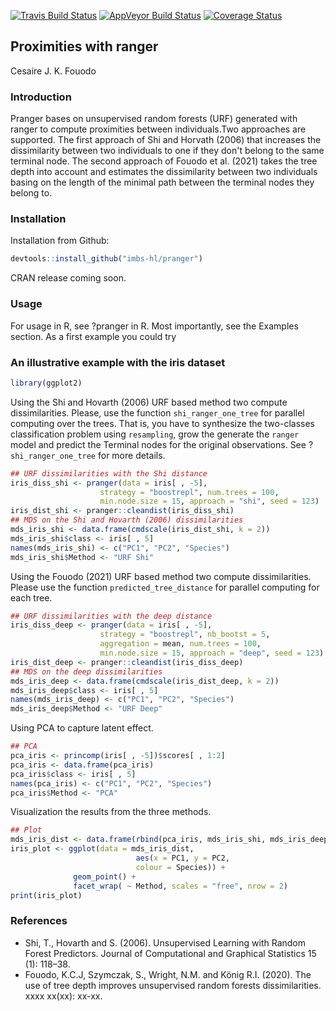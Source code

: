 [![Travis Build Status](https://travis-ci.org/imbs-hl/pranger.svg?branch=master)](https://travis-ci.org/imbs-hl/pranger)
[![AppVeyor Build Status](https://ci.appveyor.com/api/projects/status/github/imbs-hl/pranger?branch=master&svg=true)](https://ci.appveyor.com/project/fouodo/pranger)
[![Coverage Status](https://coveralls.io/repos/github/imbs-hl/pranger/badge.svg?branch=master)](https://coveralls.io/github/imbs-hl/pranger?branch=master)
## Proximities with ranger
Cesaire J. K. Fouodo

### Introduction
Pranger bases on unsupervised random forests (URF) generated with ranger to compute proximities between individuals.Two approaches are supported. The first approach of Shi and Horvath (2006) that increases the dissimilarity between two individuals to one if they don't belong to the same terminal node. The second approach of Fouodo et al. (2021) takes the tree depth into account and estimates the dissimilarity between two individuals basing on the length of the minimal path between the terminal nodes they belong to.

### Installation
Installation from Github:
```R
devtools::install_github("imbs-hl/pranger")
```

CRAN release coming soon.

### Usage
For usage in R, see ?pranger in R. Most importantly, see the Examples section. As a first example you could try 

### An illustrative example with the iris dataset
```R  
library(ggplot2)
```
Using the Shi and Hovarth (2006) URF based method two compute dissimilarities. Please, use the function ```shi_ranger_one_tree``` for parallel computing over the trees. That is, you have to synthesize the two-classes classification problem using ```resampling```, grow the generate the ```ranger``` model and predict the Terminal nodes for the original observations. See ?```shi_ranger_one_tree``` for more details.
 
```R 
## URF dissimilarities with the Shi distance
iris_diss_shi <- pranger(data = iris[ , -5],
                    strategy = "boostrepl", num.trees = 100,
                    min.node.size = 15, approach = "shi", seed = 123)
iris_dist_shi <- pranger::cleandist(iris_diss_shi)
## MDS on the Shi and Hovarth (2006) dissimilarities
mds_iris_shi <- data.frame(cmdscale(iris_dist_shi, k = 2))
mds_iris_shi$class <- iris[ , 5]
names(mds_iris_shi) <- c("PC1", "PC2", "Species")
mds_iris_shi$Method <- "URF Shi"
```
Using the Fouodo (2021) URF based method two compute dissimilarities. Please use the function ```predicted_tree_distance``` for parallel computing for each tree.

```R 
## URF dissimilarities with the deep distance
iris_diss_deep <- pranger(data = iris[ , -5],
                    strategy = "boostrepl", nb_bootst = 5,
                    aggregation = mean, num.trees = 100,
                    min.node.size = 15, approach = "deep", seed = 123)
iris_dist_deep <- pranger::cleandist(iris_diss_deep)
## MDS on the deep dissimilarities
mds_iris_deep <- data.frame(cmdscale(iris_dist_deep, k = 2))
mds_iris_deep$class <- iris[ , 5]
names(mds_iris_deep) <- c("PC1", "PC2", "Species")
mds_iris_deep$Method <- "URF Deep"
```

Using PCA to capture latent effect.

```R 
## PCA
pca_iris <- princomp(iris[ , -5])$scores[ , 1:2]
pca_iris <- data.frame(pca_iris)
pca_iris$class <- iris[ , 5]
names(pca_iris) <- c("PC1", "PC2", "Species")
pca_iris$Method <- "PCA"
```

Visualization the results from the three methods.

```R 
## Plot
mds_iris_dist <- data.frame(rbind(pca_iris, mds_iris_shi, mds_iris_deep))
iris_plot <- ggplot(data = mds_iris_dist,
                            aes(x = PC1, y = PC2,
                            colour = Species)) +
              geom_point() +
              facet_wrap( ~ Method, scales = "free", nrow = 2)
print(iris_plot)
```


### References
* Shi, T., Hovarth and S. (2006). Unsupervised Learning with Random Forest Predictors. Journal of Computational and Graphical Statistics 15 (1): 118–38.
* Fouodo, K.C.J, Szymczak, S., Wright, N.M. and König R.I. (2020). The use of tree depth improves unsupervised random forests dissimilarities. xxxx xx(xx): xx-xx.
